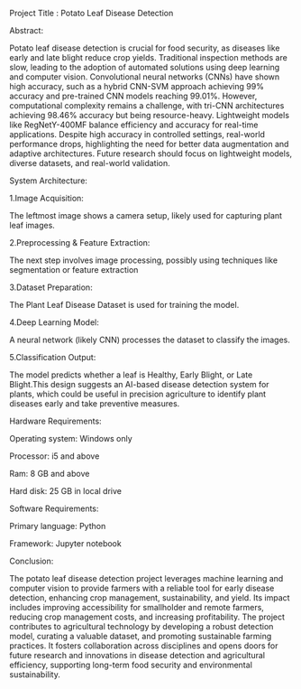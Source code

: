 Project Title : Potato Leaf Disease Detection

Abstract:

Potato leaf disease detection is crucial for food security, as diseases like early and late blight reduce crop yields. Traditional inspection methods are slow, leading to the adoption of automated solutions using deep learning and computer vision. Convolutional neural networks (CNNs) have shown high accuracy, such as a hybrid CNN-SVM approach achieving 99% accuracy and pre-trained CNN models reaching 99.01%. However, computational complexity remains a challenge, with tri-CNN architectures achieving 98.46% accuracy but being resource-heavy. Lightweight models like RegNetY-400MF balance efficiency and accuracy for real-time applications. Despite high accuracy in controlled settings, real-world performance drops, highlighting the need for better data augmentation and adaptive architectures. Future research should focus on lightweight models, diverse datasets, and real-world validation.

System Architecture:

1.Image Acquisition:
   
   The leftmost image shows a camera setup, likely used for capturing plant leaf images.

2.Preprocessing & Feature Extraction:
	
   The next step involves image processing, possibly using techniques like segmentation or feature extraction

3.Dataset Preparation:
 
   The Plant Leaf Disease Dataset is used for training the model.

4.Deep Learning Model:

   A neural network (likely CNN) processes the dataset to classify the images.

5.Classification Output:
    
   The model predicts whether a leaf is Healthy, Early Blight, or Late Blight.This design suggests an AI-based disease detection system for plants, which could be useful in precision agriculture to identify plant diseases early and take preventive measures.

Hardware Requirements:

   Operating system: Windows only
            
   Processor: i5 and above
            
   Ram: 8 GB and above 
            
   Hard disk: 25 GB in local drive

Software Requirements:
          
   Primary language: Python
          
   Framework: Jupyter notebook

Conclusion:

The potato leaf disease detection project leverages machine learning and computer vision to provide farmers with a reliable tool for early disease detection, enhancing crop management, sustainability, and yield. Its impact includes improving accessibility for smallholder and remote farmers, reducing crop management costs, and increasing profitability. The project contributes to agricultural technology by developing a robust detection model, curating a valuable dataset, and promoting sustainable farming practices. It fosters collaboration across disciplines and opens doors for future research and innovations in disease detection and agricultural efficiency, supporting long-term food security and environmental sustainability.
